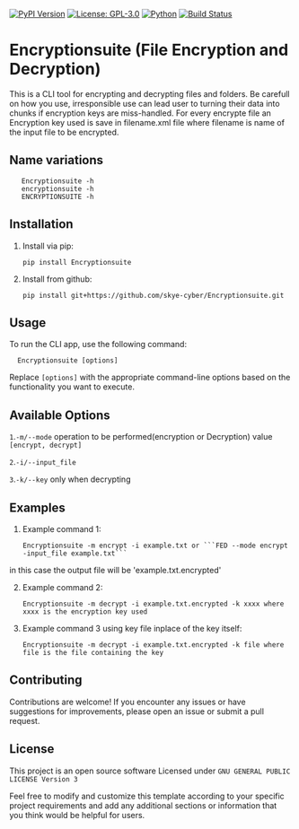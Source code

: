 [![PyPI Version](https://img.shields.io/pypi/v/Encryptionsuite)](https://pypi.org/project/Encryptionsuite)
[![License: GPL-3.0](https://img.shields.io/badge/License-GPLv3-blue.svg)](https://opensource.org/licenses/GPL-3.0)
[![Python](https://img.shields.io/badge/Python-3.8%2B-blue.svg)](https://www.python.org/)
[![Build Status](https://img.shields.io/github/actions/workflow/status/skye-cyber/Encryptionsuite/ci.yml?branch=main)](https://github.com/skye-cyber/Encryptionsuite/actions)

# Encryptionsuite (File Encryption and Decryption)
This is a CLI tool for encrypting and decrypting files and folders.
Be carefull on how you use, irresponsible use can lead user to turning their data into chunks
if encryption keys are miss-handled.
For every encrypte file an Encryption key used is save in filename.xml file
where filename is name of the input file to be encrypted.
## Name variations
```shell
   Encryptionsuite -h
   encryptionsuite -h
   ENCRYPTIONSUITE -h
```
## Installation

1. Install via pip:

   ```shell
   pip install Encryptionsuite
      ```
2. Install from github:

   ```shell
   pip install git+https://github.com/skye-cyber/Encryptionsuite.git
   ```


## Usage

To run the CLI app, use the following command:

 ```shell
   Encryptionsuite [options]
 ```

Replace `[options]` with the appropriate command-line options based on the functionality you want to execute.

## Available Options
`1`.``-m/--mode`` operation to be performed(encryption or Decryption) value ```[encrypt, decrypt]```

`2`.``-i/--input_file``

`3`.``-k/--key`` only when decrypting

## Examples

1. Example command 1:

   ```shell
   Encryptionsuite -m encrypt -i example.txt or ```FED --mode encrypt -input_file example.txt```
   ```
in this case the output file will be 'example.txt.encrypted'

2. Example command 2:
   ```shell
   Encryptionsuite -m decrypt -i example.txt.encrypted -k xxxx where xxxx is the encryption key used
   ```
2. Example command 3 using key file inplace of the key itself:
    ```shell
    Encryptionsuite -m decrypt -i example.txt.encrypted -k file where file is the file containing the key
    ```

## Contributing

Contributions are welcome! If you encounter any issues or have suggestions for improvements, please open an issue or submit a pull request.

## License

This project is an open source software Licensed under `GNU GENERAL PUBLIC LICENSE Version 3`


Feel free to modify and customize this template according to your specific project requirements and add any additional sections or information that you think would be helpful for users.

